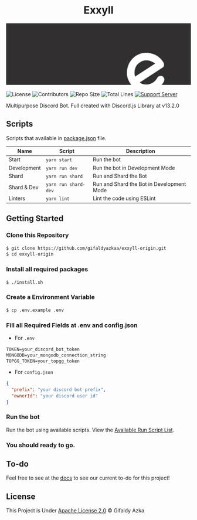<h1 align="center">Exxyll</h1>

[![Banner](docs/assets/banner.webp)](https://exxyll.github.io)

![License](https://img.shields.io/github/license/gifaldyazkaa/exxyll-origin?style=for-the-badge) ![Contributors](https://img.shields.io/github/contributors/gifaldyazkaa/exxyll-origin?style=for-the-badge) ![Repo Size](https://img.shields.io/github/repo-size/gifaldyazkaa/exxyll-origin?style=for-the-badge) ![Total Lines](https://img.shields.io/tokei/lines/github/gifaldyazkaa/exxyll-origin?style=for-the-badge) [![Support Server](https://img.shields.io/discord/849130218975526922?color=0099ff&logo=discord&logoColor=4e75e8&style=for-the-badge)](https://discord.gg/j2MfuWySfD)

Multipurpose Discord Bot. Full created with Discord.js Library at v13.2.0

## Scripts

Scripts that available in [package.json](package.json) file.

| Name        | Script               | Description                               |
| ----------- | -------------------- | ----------------------------------------- |
| Start       | `yarn start`         | Run the bot                               |
| Development | `yarn run dev`       | Run the bot in Development Mode           |
| Shard       | `yarn run shard`     | Run and Shard the Bot                     |
| Shard & Dev | `yarn run shard-dev` | Run and Shard the Bot in Development Mode |
| Linters     | `yarn lint`          | Lint the code using ESLint                |

## Getting Started

### Clone this Repository

```bash
$ git clone https://github.com/gifaldyazkaa/exxyll-origin.git
$ cd exxyll-origin
```

### Install all required packages

```bash
$ ./install.sh
```

### Create a Environment Variable

```bash
$ cp .env.example .env
```

### Fill all Required Fields at .env and config.json

- For `.env`

```
TOKEN=your_discord_bot_token
MONGODB=your_mongodb_connection_string
TOPGG_TOKEN=your_topgg_token
```

- For `config.json`

```json
{
  "prefix": "your discord bot prefix",
  "ownerId": "your discord user id"
}
```

### Run the bot

Run the bot using available scripts. View the [Available Run Script List](#scripts).

### You should ready to go.

## To-do

Feel free to see at the [docs](docs/todo.md) to see our current to-do for this project!

## License

This Project is Under [Apache License 2.0](https://github.com/gifaldyazkaa/exxyll-rewrite-v13/blob/master/LICENSE) &copy; Gifaldy Azka
